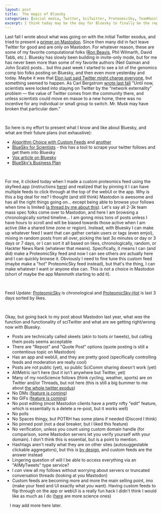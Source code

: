 ```yaml
---
layout: post
title:  The magic of Bluesky
categories: [social media, Twitter, SciTwitter, ProteomicSky, TeamMassSpec]
excerpt: I think today may be the day for Bluesky to finally be the replacement for SciTwitter. It has the right pieces and may actually have people.
---
```


Last fall I wrote about what was going on with the initial Twitter exodus, and tried to present a [primer on Mastodon](https://neely.github.io/MarchToMastodon/). Since then many did in fact leave Twitter for good and are only on Mastodon. For whatever reason, these are some of my favorite computational folks ([Ron Beavis](https://x.com/neely615/status/1705028254048866547?s=20), Phil Wilmarth, David Tabb, etc.). Bluesky has slowly been building in invite-only mode, but for me has never been more than some of my favorite authors (Neil Gaiman and John Scalzi) posts... but this past week I started to see a lot of the genomics comp bio folks posting on Bluesky, and then even more yesterday and today. Maybe it was that [Elon just said Twitter might charge everyone](https://techcrunch.com/2023/09/18/elon-musk-says-x-will-charge-users-a-small-monthly-payment-to-use-its-service/), but something seemed to happen. As Carl Bergstrom [wrote last fall](https://web.archive.org/web/20230714014429/https://www.nytimes.com/2022/11/19/opinion/pandemic-twitter.html) "Until now, scientists were locked into staying on Twitter by the “network externality” problem — the value of Twitter comes from the community there, and unless scientists could move en masse to a new home, there was no incentive for any individual or small group to switch. Mr. Musk may have broken that particular dam."

&nbsp;  

So here is my effort to present what I know and like about Bluesky, and what are their future plans (not exhaustive):
- [Algorithm Choice with Custom Feeds](https://blueskyweb.xyz/blog/7-27-2023-custom-feeds) and [another](https://www.engadget.com/bluesky-now-lets-you-choose-your-own-algorithm-183824105.html)
- [BlueSky for Scientists](https://docs.google.com/document/d/1aPddaH-d7N53jZm1S3vUrfjVVy5nykPQz6qd7QpPCQE/edit#heading=h.58mkl21vxs3m) - this has a tool to scrape your twitter follows and get them into Bluesky
- [Vox article on Bluesky](https://www.vox.com/technology/2023/4/29/23702979/bluesky-twitter-elon-musk-jack-dorsey-chrissy-teigen-aoc-dril-decentralized)
- [BlueSky's Business Plan](https://blueskyweb.xyz/blog/7-05-2023-business-plan)

&nbsp;  

For me, it clicked today when I made a custom proteomics feed using the skyfeed.app (instructions [here](https://bsky.app/profile/markrubin.bsky.social/post/3k7bn2bbkmr2s)) and realized that by pinning it I can have multiple feeds to click through at the top of the webUI or the app. Why is this a big deal for me? I thought (and still think) Mastodon is awesome and has all the right things going on... except being able to browse your follows when time is limited ([a thread by me about this](https://x.com/neely615/status/1683599480229068801?s=20)). Let's say all 2-3k team mass spec folks come over to Mastodon, and here I am browsing a chronologically sorted timeline... I am gonng miss tons of posts unless I have hours to scroll and will be biased towards those active when I am active (like a shared time zone or region). Instead, with Bluesky I can make up whatever feed I want that can gather certain users or tags (even emjoi), mixing in random posts from all over, picking the last 3o minutes or day or 3 days or 7 days, or I can sort it all based on likes, chronologically, random, or Hackter News Rank (whatever that means). Specifically, it means I can (and did) make a ProteomicSky feed and now I can see others *are* actually here and I can quickly browse it. Obviously I need to fine tune this custom feed (maybe make a "hot" ProteomicSky feed instead), but that's the thing, I can make whatever I want or anyone else can. This is not a choice in Mastodon (short of maybe the app Mammoth starting to add it).

&nbsp;  

Feed Update: [ProteomicSky](https://bsky.app/profile/did:plc:gl7bvz3uo4ym2fnmvgkjzeb3/feed/aaakx5my5bkl2) is chronological and [ProteomicSky-Hot](https://bsky.app/profile/did:plc:gl7bvz3uo4ym2fnmvgkjzeb3/feed/aaalgayjgixrs) is last 3 days sorted by likes.

&nbsp;

Okay, but going back to my post about Mastodon last year, what *was* the function and functionality of sciTwitter and what are we getting right/wrong now with Bluesky.
- Posts are technically called skeets (akin to toots or tweets), but calling them posts seems acceptable
- There are "Repost" and "Quote Post" options (quote posting is still a contentious topic on Mastodon)
- Has an app and webUI, and they are pretty good (specifically controlling feeds and moderation are really cool)
- Posts are not public (yet), so public SciComm sharing doesn't work (yet)
- AltMetric isn't here (but it isn't anywhere but Twitter, yet)
- Many of my nonScience follows (think cycling, weather, sports) are on Twitter and/or Threads, but not here (this is still a big bummer to me about [the whole twitter exodus](https://www.theverge.com/2023/7/3/23782607/social-web-public-apps-end-reddit-twitter-mastodon))
- No DMs ([feature is coming](https://docs.google.com/document/d/1aPddaH-d7N53jZm1S3vUrfjVVy5nykPQz6qd7QpPCQE/edit#heading=h.58mkl21vxs3m))
- No GIFs ([feature is coming](https://docs.google.com/document/d/1aPddaH-d7N53jZm1S3vUrfjVVy5nykPQz6qd7QpPCQE/edit#heading=h.58mkl21vxs3m))
- No post editing (most Mastodon clients have a pretty nifty "edit" feature, which is essentially is a delete a re-post, but it works well)
- No polls
- No Spaces thingy, but POTRH has some plans if needed (Discord I think)
- No pinned post (not a deal breaker, but I liked this feature)
- No verification, unless you count using custom domain handle (for comparison, some Mastodon servers let you verify yourself with your domain). I don't think this is essential, but is a point to mention.
- Hashtags aren't really what they are on other sites (autosuggestable clickable aggregators), but this is [by design](https://github.com/bluesky-social/proposals/tree/main/0003-hashtags), and custom feeds are the answer instead
- Lingering question of will I be able to access everything via an "AllMyTweets" type service?
- I *can* view all my follows without worrying about servers or truncated conversation threads (looking at you Mastodon)
- Custom feeds are becoming more and more the main selling point, imo (make your feed and UI exactly what *you* want). Having custom feeds to flip through on the app or webUI is a really fun hack I didn't think I would like as much as I do ([here](https://docs.google.com/spreadsheets/d/1tJw1r_Dif9AN6lVNNaZ-nwDdbM7tPemobo5_S2aEl_U/edit) are more science ones)


&nbsp;
&nbsp;
I may add more here later.


&nbsp;  
&nbsp;  
&nbsp;  

